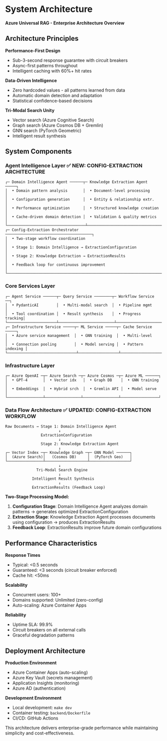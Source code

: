 # System Architecture

**Azure Universal RAG - Enterprise Architecture Overview**

## Architecture Principles

**Performance-First Design**
- Sub-3-second response guarantee with circuit breakers
- Async-first patterns throughout
- Intelligent caching with 60%+ hit rates

**Data-Driven Intelligence**
- Zero hardcoded values - all patterns learned from data
- Automatic domain detection and adaptation
- Statistical confidence-based decisions

**Tri-Modal Search Unity**
- Vector search (Azure Cognitive Search)
- Graph search (Azure Cosmos DB + Gremlin)
- GNN search (PyTorch Geometric)
- Intelligent result synthesis

## System Components

### Agent Intelligence Layer ✅ **NEW: CONFIG-EXTRACTION ARCHITECTURE**
```
┌─ Domain Intelligence Agent ──────┬─ Knowledge Extraction Agent ─────┐
│  • Domain pattern analysis       │  • Document-level processing     │
│  • Configuration generation      │  • Entity & relationship extr.   │
│  • Performance optimization      │  • Structured knowledge creation │
│  • Cache-driven domain detection │  • Validation & quality metrics  │
└───────────────────────────────────┴───────────────────────────────────┘
┌─ Config-Extraction Orchestrator ───────────────────────────────────────┐
│  • Two-stage workflow coordination                                     │
│  • Stage 1: Domain Intelligence → ExtractionConfiguration              │
│  • Stage 2: Knowledge Extraction → ExtractionResults                   │
│  • Feedback loop for continuous improvement                            │
└─────────────────────────────────────────────────────────────────────────┘
```

### Core Services Layer
```
┌─ Agent Service ──────┬─ Query Service ────────┬─ Workflow Service ──┐
│  • PydanticAI        │  • Multi-modal search  │  • Pipeline mgmt    │
│  • Tool coordination │  • Result synthesis    │  • Progress tracking│
└──────────────────────┴─────────────────────────┴─────────────────────┘
┌─ Infrastructure Service ─────┬─ ML Service ─────┬─ Cache Service ─────┐
│  • Azure service management  │  • GNN training  │  • Multi-level      │
│  • Connection pooling        │  • Model serving │  • Pattern indexing │
└───────────────────────────────┴──────────────────┴─────────────────────┘
```

### Infrastructure Layer
```
┌─ Azure OpenAI ─┬─ Azure Search ─┬─ Azure Cosmos ─┬─ Azure ML ──────┐
│  • GPT-4       │  • Vector idx   │  • Graph DB    │  • GNN training │
│  • Embeddings  │  • Hybrid srch  │  • Gremlin API │  • Model serve  │
└────────────────┴────────────────┴────────────────┴─────────────────┘
```

### Data Flow Architecture ✅ **UPDATED: CONFIG-EXTRACTION WORKFLOW**
```
Raw Documents → Stage 1: Domain Intelligence Agent
                        ↓
                ExtractionConfiguration
                        ↓
                Stage 2: Knowledge Extraction Agent
                        ↓
┌─ Vector Index ─┬─ Knowledge Graph ─┬─ GNN Model ──────┐
│  (Azure Search)│   (Cosmos DB)     │  (PyTorch Geo)   │
└────────────────┴───────────────────┴──────────────────┘
                        ↓
              Tri-Modal Search Engine
                        ↓
            Intelligent Result Synthesis
                        ↓
            ExtractionResults (Feedback Loop)
```

**Two-Stage Processing Model:**
1. **Configuration Stage**: Domain Intelligence Agent analyzes domain patterns → generates optimized ExtractionConfiguration
2. **Extraction Stage**: Knowledge Extraction Agent processes documents using configuration → produces ExtractionResults
3. **Feedback Loop**: ExtractionResults improve future domain configurations

## Performance Characteristics

**Response Times**
- Typical: <0.5 seconds
- Guaranteed: <3 seconds (circuit breaker enforced)
- Cache hit: <50ms

**Scalability**
- Concurrent users: 100+
- Domains supported: Unlimited (zero-config)
- Auto-scaling: Azure Container Apps

**Reliability**
- Uptime SLA: 99.9%
- Circuit breakers on all external calls
- Graceful degradation patterns

## Deployment Architecture

**Production Environment**
- Azure Container Apps (auto-scaling)
- Azure Key Vault (secrets management)
- Application Insights (monitoring)
- Azure AD (authentication)

**Development Environment**
- Local development: `make dev`
- Container testing: `backend/Dockerfile`
- CI/CD: GitHub Actions

This architecture delivers enterprise-grade performance while maintaining simplicity and cost-effectiveness.